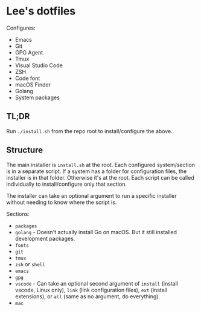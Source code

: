 # Lee's dotfiles

Configures:

- Emacs
- Git
- GPG Agent
- Tmux
- Visual Studio Code
- ZSH
- Code font
- macOS Finder
- Golang
- System packages

## TL;DR

Run `./install.sh` from the repo root to install/configure the above.

## Structure

The main installer is `install.sh` at the root. Each configured system/section is in a separate script.
If a system has a folder for configuration files, the installer is in that folder. Otherwise it's at
the root. Each script can be called individually to install/configure only that section.

The installer can take an optional argument to run a specific installer without needing to know where
the script is.

Sections:

- `packages`
- `golang` - Doesn't actually install Go on macOS. But it still installed development packages.
- `fonts`
- `git`
- `tmux`
- `zsh` or `shell`
- `emacs`
- `gpg`
- `vscode` - Can take an optional second argument of `install` (install vscode, Linux only),
`link` (link configuration files), `ext` (install extensions), or `all` (same as no argument, do everything).
- `mac`
